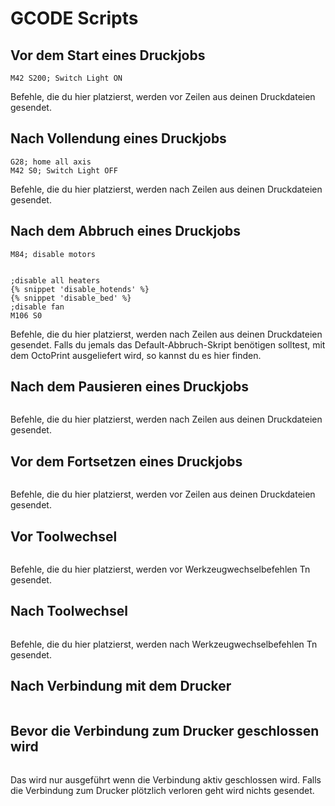 # GCODE Scripts

## Vor dem Start eines Druckjobs
```gcode
M42 S200; Switch Light ON
````
Befehle, die du hier platzierst, werden vor Zeilen aus deinen Druckdateien gesendet.
## Nach Vollendung eines Druckjobs
```Gcode
G28; home all axis
M42 S0; Switch Light OFF
```
 Befehle, die du hier platzierst, werden nach Zeilen aus deinen Druckdateien gesendet.
## Nach dem Abbruch eines Druckjobs
```Gcode
M84; disable motors


;disable all heaters
{% snippet 'disable_hotends' %}
{% snippet 'disable_bed' %}
;disable fan
M106 S0

````
Befehle, die du hier platzierst, werden nach Zeilen aus deinen Druckdateien gesendet. Falls du jemals das Default-Abbruch-Skript benötigen solltest, mit dem OctoPrint ausgeliefert wird, so kannst du es hier finden.
## Nach dem Pausieren eines Druckjobs
 ```Gcode 
 ```
 Befehle, die du hier platzierst, werden nach Zeilen aus deinen Druckdateien gesendet.

## Vor dem Fortsetzen eines Druckjobs

```Gcode
```
Befehle, die du hier platzierst, werden vor Zeilen aus deinen Druckdateien gesendet.
## Vor Toolwechsel
```Gcode
```
Befehle, die du hier platzierst, werden vor Werkzeugwechselbefehlen Tn gesendet.
## Nach Toolwechsel
```Gcode
```
 Befehle, die du hier platzierst, werden nach Werkzeugwechselbefehlen Tn gesendet.
## Nach Verbindung mit dem Drucker
```Gcode
```
## Bevor die Verbindung zum Drucker geschlossen wird
```Gcode
```
 Das wird nur ausgeführt wenn die Verbindung aktiv geschlossen wird. Falls die Verbindung zum Drucker plötzlich verloren geht wird nichts gesendet.